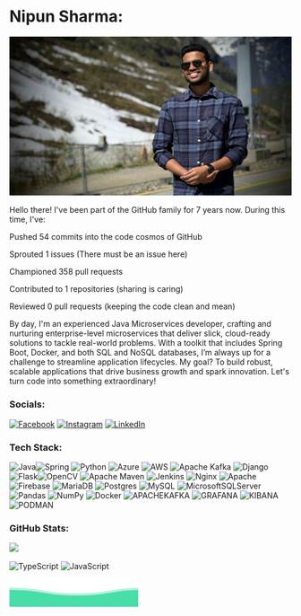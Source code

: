 # Nipun Sharma:
![FullSizeRender](https://github.com/nipunsharma12/nipunsharma12/blob/fc9cb057915cbfc336347bd78a12098af314476f/assets/GH_Cover.jpg)

Hello there! I've been part of the GitHub family for 7 years now. During this time, I've:

Pushed 54 commits into the code cosmos of GitHub

Sprouted 1 issues (There must be an issue here)

Championed 358 pull requests

Contributed to 1 repositories (sharing is caring)

Reviewed 0 pull requests (keeping the code clean and mean)

By day, I'm an experienced Java Microservices developer, crafting and nurturing enterprise-level microservices that deliver slick, cloud-ready solutions to tackle real-world problems. With a toolkit that includes Spring Boot, Docker, and both SQL and NoSQL databases, I’m always up for a challenge to streamline application lifecycles. My goal? To build robust, scalable applications that drive business growth and spark innovation. Let's turn code into something extraordinary!

### Socials:
[![Facebook](https://img.shields.io/badge/Facebook-%231877F2.svg?logo=Facebook&logoColor=white)](https://facebook.com/nipunsharma128) [![Instagram](https://img.shields.io/badge/Instagram-%23E4405F.svg?logo=Instagram&logoColor=white)](https://instagram.com/nipunsharma128) [![LinkedIn](https://img.shields.io/badge/LinkedIn-%230077B5.svg?logo=linkedin&logoColor=white)](https://linkedin.com/in/nipunsharma12) 

### Tech Stack:
![Java](https://img.shields.io/badge/java-%23ED8B00.svg?style=flat&logo=openjdk&logoColor=white)![Spring](https://img.shields.io/badge/spring-%236DB33F.svg?style=flat&logo=spring&logoColor=white) ![Python](https://img.shields.io/badge/python-3670A0?style=flat&logo=python&logoColor=ffdd54) ![Azure](https://img.shields.io/badge/azure-%230072C6.svg?style=flat&logo=microsoftazure&logoColor=white) ![AWS](https://img.shields.io/badge/AWS-%23FF9900.svg?style=flat&logo=amazon-aws&logoColor=white) ![Apache Kafka](https://img.shields.io/badge/Apache%20Kafka-000?style=flat&logo=apachekafka) ![Django](https://img.shields.io/badge/django-%23092E20.svg?style=flat&logo=django&logoColor=white) ![Flask](https://img.shields.io/badge/flask-%23000.svg?style=flat&logo=flask&logoColor=white)![OpenCV](https://img.shields.io/badge/opencv-%23white.svg?style=flat&logo=opencv&logoColor=white) ![Apache Maven](https://img.shields.io/badge/Apache%20Maven-C71A36?style=flat&logo=Apache%20Maven&logoColor=white) ![Jenkins](https://img.shields.io/badge/jenkins-%232C5263.svg?style=flat&logo=jenkins&logoColor=white) ![Nginx](https://img.shields.io/badge/nginx-%23009639.svg?style=flat&logo=nginx&logoColor=white) ![Apache](https://img.shields.io/badge/apache-%23D42029.svg?style=flat&logo=apache&logoColor=white) ![Firebase](https://img.shields.io/badge/Firebase-039BE5?style=flat&logo=Firebase&logoColor=white) ![MariaDB](https://img.shields.io/badge/MariaDB-003545?style=flat&logo=mariadb&logoColor=white) ![Postgres](https://img.shields.io/badge/postgres-%23316192.svg?style=flat&logo=postgresql&logoColor=white) ![MySQL](https://img.shields.io/badge/mysql-%2300000f.svg?style=flat&logo=mysql&logoColor=white) ![MicrosoftSQLServer](https://img.shields.io/badge/Microsoft%20SQL%20Server-CC2927?style=flat&logo=microsoft%20sql%20server&logoColor=white) ![Pandas](https://img.shields.io/badge/pandas-%23150458.svg?style=flat&logo=pandas&logoColor=white) ![NumPy](https://img.shields.io/badge/numpy-%23013243.svg?style=flat&logo=numpy&logoColor=white) ![Docker](https://img.shields.io/badge/docker-%230db7ed.svg?style=flat&logo=docker&logoColor=white) ![APACHEKAFKA](https://img.shields.io/badge/apachekafka-231F20.svg?style=flat&logo=apachekafka&logoColor=white&color=%23231F20) ![GRAFANA](https://img.shields.io/badge/grafana-F46800.svg?style=flat&logo=grafana&logoColor=white&color=%23F46800) ![KIBANA](https://img.shields.io/badge/kibana-005571.svg?style=flat&logo=kibana&logoColor=white&color=%23005571) ![PODMAN](https://img.shields.io/badge/podman-892CA0.svg?style=flat&logo=podman&logoColor=white)

### GitHub Stats:
![](https://github-readme-streak-stats.herokuapp.com/?user=nipunsharma12&theme=dark&hide_border=false)<br/>

![TypeScript](https://img.shields.io/static/v1?style=flat-square&label=%E2%A0%80&color=555&labelColor=%233178c6&message=TypeScript%EF%B8%B199.5%25)
![JavaScript](https://img.shields.io/static/v1?style=flat-square&label=%E2%A0%80&color=555&labelColor=%23f1e05a&message=JavaScript%EF%B8%B10.4%25)


![Nipun Sharma](./assets/wave_footer.svg)
